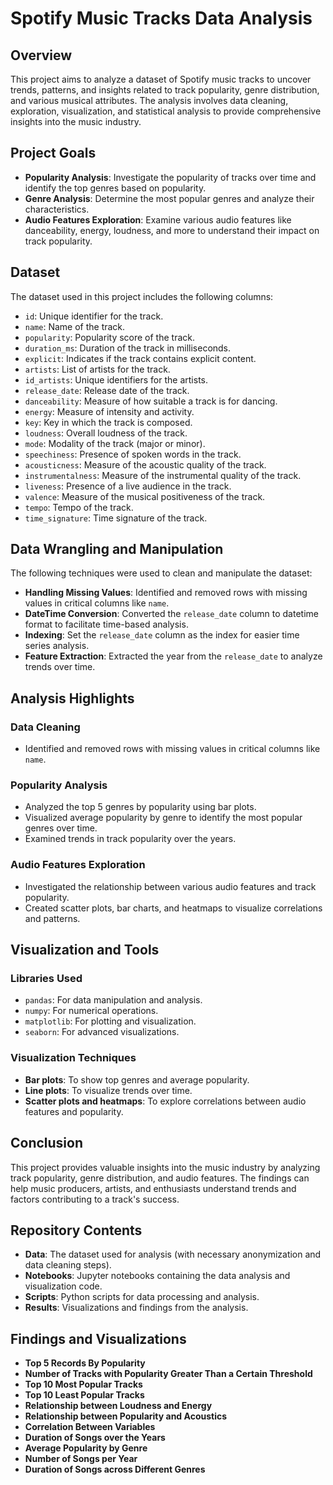 # Spotify Music Tracks Data Analysis

## Overview
This project aims to analyze a dataset of Spotify music tracks to uncover trends, patterns, and insights related to track popularity, genre distribution, and various musical attributes. The analysis involves data cleaning, exploration, visualization, and statistical analysis to provide comprehensive insights into the music industry.

## Project Goals
- **Popularity Analysis**: Investigate the popularity of tracks over time and identify the top genres based on popularity.
- **Genre Analysis**: Determine the most popular genres and analyze their characteristics.
- **Audio Features Exploration**: Examine various audio features like danceability, energy, loudness, and more to understand their impact on track popularity.

## Dataset
The dataset used in this project includes the following columns:
- `id`: Unique identifier for the track.
- `name`: Name of the track.
- `popularity`: Popularity score of the track.
- `duration_ms`: Duration of the track in milliseconds.
- `explicit`: Indicates if the track contains explicit content.
- `artists`: List of artists for the track.
- `id_artists`: Unique identifiers for the artists.
- `release_date`: Release date of the track.
- `danceability`: Measure of how suitable a track is for dancing.
- `energy`: Measure of intensity and activity.
- `key`: Key in which the track is composed.
- `loudness`: Overall loudness of the track.
- `mode`: Modality of the track (major or minor).
- `speechiness`: Presence of spoken words in the track.
- `acousticness`: Measure of the acoustic quality of the track.
- `instrumentalness`: Measure of the instrumental quality of the track.
- `liveness`: Presence of a live audience in the track.
- `valence`: Measure of the musical positiveness of the track.
- `tempo`: Tempo of the track.
- `time_signature`: Time signature of the track.

## Data Wrangling and Manipulation
The following techniques were used to clean and manipulate the dataset:
- **Handling Missing Values**: Identified and removed rows with missing values in critical columns like `name`.
- **DateTime Conversion**: Converted the `release_date` column to datetime format to facilitate time-based analysis.
- **Indexing**: Set the `release_date` column as the index for easier time series analysis.
- **Feature Extraction**: Extracted the year from the `release_date` to analyze trends over time.

## Analysis Highlights
### Data Cleaning
- Identified and removed rows with missing values in critical columns like `name`.

### Popularity Analysis
- Analyzed the top 5 genres by popularity using bar plots.
- Visualized average popularity by genre to identify the most popular genres over time.
- Examined trends in track popularity over the years.

### Audio Features Exploration
- Investigated the relationship between various audio features and track popularity.
- Created scatter plots, bar charts, and heatmaps to visualize correlations and patterns.

## Visualization and Tools
### Libraries Used
- `pandas`: For data manipulation and analysis.
- `numpy`: For numerical operations.
- `matplotlib`: For plotting and visualization.
- `seaborn`: For advanced visualizations.

### Visualization Techniques
- **Bar plots**: To show top genres and average popularity.
- **Line plots**: To visualize trends over time.
- **Scatter plots and heatmaps**: To explore correlations between audio features and popularity.

## Conclusion
This project provides valuable insights into the music industry by analyzing track popularity, genre distribution, and audio features. The findings can help music producers, artists, and enthusiasts understand trends and factors contributing to a track's success.

## Repository Contents
- **Data**: The dataset used for analysis (with necessary anonymization and data cleaning steps).
- **Notebooks**: Jupyter notebooks containing the data analysis and visualization code.
- **Scripts**: Python scripts for data processing and analysis.
- **Results**: Visualizations and findings from the analysis.

## Findings and Visualizations
- **Top 5 Records By Popularity**
- **Number of Tracks with Popularity Greater Than a Certain Threshold**
- **Top 10 Most Popular Tracks**
- **Top 10 Least Popular Tracks**
- **Relationship between Loudness and Energy**
- **Relationship between Popularity and Acoustics**
- **Correlation Between Variables**
- **Duration of Songs over the Years**
- **Average Popularity by Genre**
- **Number of Songs per Year**
- **Duration of Songs across Different Genres**
